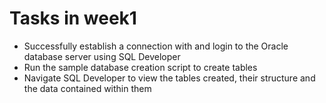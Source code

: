# Tasks in week1
- Successfully establish a connection with and login to the Oracle database server using SQL Developer
- Run the sample database creation script to create tables
- Navigate SQL Developer to view the tables created, their structure and the data contained within them
